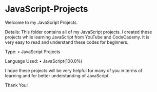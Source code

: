 # JavaScript-Projects
Welcome to my JavaScript Projects.

Details:
This folder contains all of my JavaScript projects. I created these projects while learning JavaScript from YouTube and CodeCademy. It is very easy to read and understand these codes for beginners.

Type:
• JavaScript Projects

Language Used:
• JavaScript(100.0%)

I hope these projects will be very helpful for many of you in terms of learning and for better understanding of JavaScript.

Thank You!
